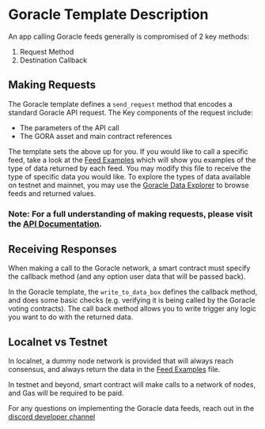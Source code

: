 # Goracle Template Description

An app calling Goracle feeds generally is compromised of 2 key methods:

1. Request Method
2. Destination Callback

## Making Requests

The Goracle template defines a `send_request` method that encodes a standard Goracle API request. The Key components of the request include:

- The parameters of the API call
- The GORA asset and main contract references

The template sets the above up for you. If you would like to call a specific feed, take a look at the [Feed Examples](https://github.com/GoracleNetwork/algokit_default_template/blob/main/template_content/default_app/feed_examples.json) which will show you examples of the type of data returned by each feed. You may modify this file to receive the type of specific data you would like. To explore the types of data available on testnet and mainnet, you may use the [Goracle Data Explorer](https://testnet-app.goracle.io/feeds) to browse feeds and returned values.

### Note: For a full understanding of making requests, please visit the [API Documentation](https://github.com/GoracleNetwork/algokit_default_template/blob/main/template_content/default_app/Smart%20Contract%20API.md).

## Receiving Responses

When making a call to the Goracle network, a smart contract must specify the callback method (and any option user data that will be passed back). 

In the Goracle template, the `write_to_data_box` defines the callback method, and does some basic checks (e.g. verifying it is being called by the Goracle voting contracts). The call back method allows you to write trigger any logic you want to do with the returned data.

## Localnet vs Testnet

In localnet, a dummy node network is provided that will always reach consensus, and always return the data in the [Feed Examples](https://github.com/GoracleNetwork/algokit_default_template/blob/main/template_content/default_app/feed_examples.json) file. 

In testnet and beyond, smart contract will make calls to a network of nodes, and Gas will be required to be paid.

For any questions on implementing the Goracle data feeds, reach out in the [discord developer channel](https://discord.gg/4TukwqVh)
